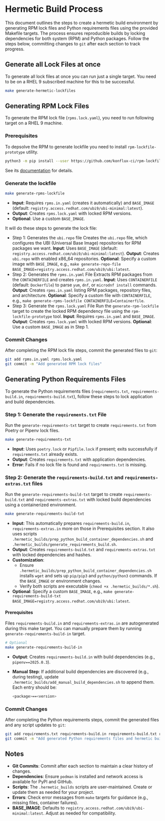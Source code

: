# Hermetic Build Process

This document outlines the steps to create a hermetic build environment by generating RPM lock files and Python requirements files using the provided Makefile targets. The process ensures reproducible builds by locking dependencies for both system (RPM) and Python packages. Follow the steps below, committing changes to `git` after each section to track progress.

## Generate all Lock Files at once

To generate all lock files at once you can run just a single target.
You need to be on a RHEL 9 subscribed machine for this to be successful.

```bash
make generate-hermetic-lockfiles
```

## Generating RPM Lock Files

To generate the RPM lock file (`rpms.lock.yaml`), you need to run following target on a RHEL 9 machine.

### Prerequisites

To depsolve the RPM to generate lockfile you need to install `rpm-lockfile-prototype` utility.

```bash
python3 -m pip install --user https://github.com/konflux-ci/rpm-lockfile-prototype/archive/refs/heads/main.zip
```

See its [documentation](https://github.com/konflux-ci/rpm-lockfile-prototype/?tab=readme-ov-file#running-in-a-container) for details.

### Generate the lockfile

```bash
make generate-rpms-lockfile
```

- **Input**: Requires `rpms.in.yaml` (creates it automatically) and `BASE_IMAGE` (default: `registry.access.redhat.com/ubi9/ubi-minimal:latest`).
- **Output**: Creates `rpms.lock.yaml` with locked RPM versions.
- **Optional**: Use a custom `BASE_IMAGE`.

It will do these steps to generate the lock file:
* Step 1: Generates the `ubi.repo` file
  Creates the `ubi.repo` file, which configures the UBI (Universal Base Image) repositories for RPM packages we want.
  **Input**: Uses `BASE_IMAGE` (default: `registry.access.redhat.com/ubi9/ubi-minimal:latest`).
  **Output**: Creates `ubi.repo` with enabled x86_64 repositories.
  **Optional**: Specify a custom image with `BASE_IMAGE`, e.g., `make generate-repo-file BASE_IMAGE=registry.access.redhat.com/ubi9/ubi:latest`.
* Step 2: Generates the `rpms.in.yaml` File
  Extracts RPM packages from the `CONTAINERFILE` and creates `rpms.in.yaml`.
  **Input**: Uses `CONTAINERFILE` (default: `Dockerfile`) to parse `yum`, `dnf`, or `microdnf install` commands.
  **Output**: Creates `rpms.in.yaml` listing RPM packages, repository files, and architecture.
  **Optional**: Specify a custom file with `CONTAINERFILE`, e.g., `make generate-rpms-lockfile CONTAINERFILE=Containerfile`.
* Step 3: Generate the `rpms.lock.yaml` File
  Run the `generate-rpm-lockfile` target to create the locked RPM dependency file using the `rpm-lockfile-prototype` tool.
  **Input**: Requires `rpms.in.yaml` and `BASE_IMAGE`.
  **Output**: Creates `rpms.lock.yaml` with locked RPM versions.
  **Optional**: Use a custom `BASE_IMAGE` as in Step 1.

### Commit Changes
After completing the RPM lock file steps, commit the generated files to `git`:

```bash
git add rpms.in.yaml rpms.lock.yaml
git commit -m "Add generated RPM lock files"
```

## Generating Python Requirements Files

To generate the Python requirements files (`requirements.txt`, `requirements-build.in`, `requirements-build.txt`), follow these steps to lock application and build dependencies.

### Step 1: Generate the `requirements.txt` File
Run the `generate-requirements-txt` target to create `requirements.txt` from Poetry or Pipenv lock files.

```bash
make generate-requirements-txt
```

- **Input**: Uses `poetry.lock` or `Pipfile.lock` if present; exits successfully if `requirements.txt` already exists.
- **Output**: Creates `requirements.txt` with application dependencies.
- **Error**: Fails if no lock file is found and `requirements.txt` is missing.

### Step 2: Generate the `requirements-build.txt` and `requirements-extras.txt` files
Run the `generate-requirements-build-txt` target to create `requirements-build.txt` and `requirements-extras.txt` with locked build dependencies using a containerized environment.

```bash
make generate-requirements-build-txt
```

- **Input**: This automatically prepares `requirements-build.in`, `requirements-extras.in` more on those in Prerequisites section. It also uses scripts `.hermetic_builds/prep_python_build_container_dependencies.sh` and `.hermetic_builds/generate_requirements_build.sh`.
- **Output**: Creates `requirements-build.txt` and `requirements-extras.txt` with locked dependencies and hashes.
- **Customization**:
  - Ensure `.hermetic_builds/prep_python_build_container_dependencies.sh` installs `wget` and sets up `pip/pip3` and `python/python3` commands. If the `BASE_IMAGE` or environment changes.
  - Verify both scripts are executable (`chmod +x .hermetic_builds/*.sh`).
- **Optional**: Specify a custom `BASE_IMAGE`, e.g., `make generate-requirements-build-txt BASE_IMAGE=registry.access.redhat.com/ubi9/ubi:latest`.

#### Prerequisites

Files `requirements-build.in` and `requirements-extras.in` are autogenerated during this make target.
You can manually prepare them by running `generate-requirements-build-in` target.

```bash
# Optional
make generate-requirements-build-in
```
- **Output**: Creates `requirements-build.in` with build dependencies (e.g., `pipenv==2025.0.3`).
- **Manual Step**: If additional build dependencies are discovered (e.g., during testing), update `.hermetic_builds/add_manual_build_dependencies.sh` to append them. Each entry should be:

  ```bash
  <package>==<version>
  ```

### Commit Changes
After completing the Python requirements steps, commit the generated files and any script updates to `git`:

```bash
git add requirements.txt requirements-build.in requirements-build.txt requirements-extras.in requirements-extras.txt .hermetic_builds/*.sh
git commit -m "Add generated Python requirements files and hermetic build scripts"
```

## Notes
- **Git Commits**: Commit after each section to maintain a clear history of changes.
- **Dependencies**: Ensure `podman` is installed and network access is available for PyPI and GitHub.
- **Scripts**: The `.hermetic_builds` scripts are user-maintained. Create or update them as needed for your project.
- **Errors**: Check error messages from `make` targets for guidance (e.g., missing files, container failures).
- **BASE_IMAGE**: Defaults to `registry.access.redhat.com/ubi9/ubi-minimal:latest`. Adjust as needed for compatibility.
